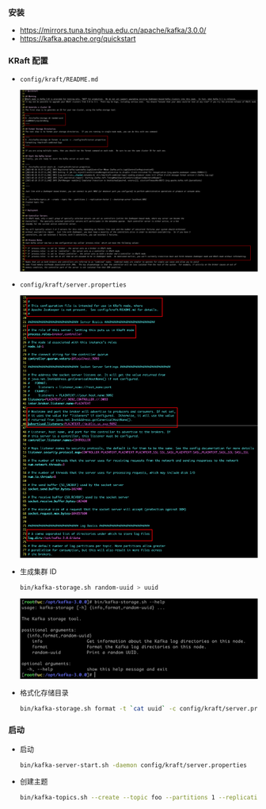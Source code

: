 ### 安装

-   https://mirrors.tuna.tsinghua.edu.cn/apache/kafka/3.0.0/
-   https://kafka.apache.org/quickstart

### KRaft 配置

-   `config/kraft/README.md`

    ![](__image__/1ec389e73ffd43679565f4b125160fd2.png)

-   `config/kraft/server.properties`

    ![](__image__/0251b1ff07274bb7b0795128977ef0b4.png)

-   生成集群 ID

    ```bash
    bin/kafka-storage.sh random-uuid > uuid
    ```

    ![](__image__/1e44a45a84134d3a9d4461372c67335e.png)

-   格式化存储目录

    ```bash
    bin/kafka-storage.sh format -t `cat uuid` -c config/kraft/server.properties
    ```

### 启动

-   启动

    ```bash
    bin/kafka-server-start.sh -daemon config/kraft/server.properties
    ```

-   创建主题

    ```bash
    bin/kafka-topics.sh --create --topic foo --partitions 1 --replication-factor 1 --bootstrap-server localhost:9092
    ```
